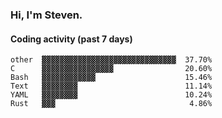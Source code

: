 ### Hi, I'm Steven.

#### Coding activity (past 7 days)
```
other  ▓▓▓▓▓▓▓▓▓▓▓▓▓▓▓▓▓▓▓▓▓▓▓▓▓▓▓▓▓▓  37.70%
C      ▓▓▓▓▓▓▓▓▓▓▓▓▓▓▓▓                20.60%
Bash   ▓▓▓▓▓▓▓▓▓▓▓▓                    15.46%
Text   ▓▓▓▓▓▓▓▓                        11.14%
YAML   ▓▓▓▓▓▓▓▓                        10.24%
Rust   ▓▓▓                              4.86%
```
